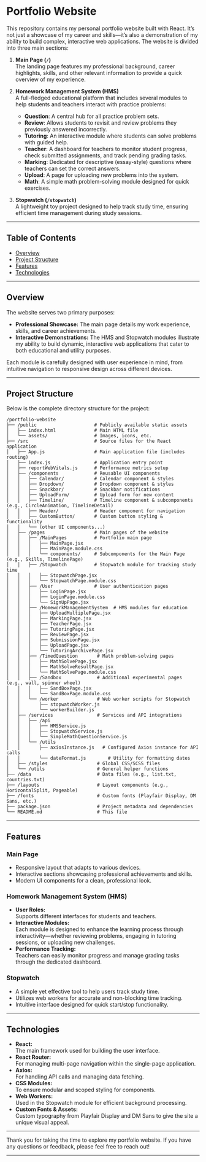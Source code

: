 # Portfolio Website

This repository contains my personal portfolio website built with React. It’s not just a showcase of my career and skills—it’s also a demonstration of my ability to build complex, interactive web applications. The website is divided into three main sections:

1. **Main Page (`/`)**  
   The landing page features my professional background, career highlights, skills, and other relevant information to provide a quick overview of my experience.

2. **Homework Management System (HMS)**  
   A full-fledged educational platform that includes several modules to help students and teachers interact with practice problems:

   - **Question**: A central hub for all practice problem sets.
   - **Review**: Allows students to revisit and review problems they previously answered incorrectly.
   - **Tutoring**: An interactive module where students can solve problems with guided help.
   - **Teacher**: A dashboard for teachers to monitor student progress, check submitted assignments, and track pending grading tasks.
   - **Marking**: Dedicated for descriptive (essay-style) questions where teachers can set the correct answers.
   - **Upload**: A page for uploading new problems into the system.
   - **Math**: A simple math problem-solving module designed for quick exercises.

3. **Stopwatch (`/stopwatch`)**  
   A lightweight toy project designed to help track study time, ensuring efficient time management during study sessions.

---

## Table of Contents

- [Overview](#overview)
- [Project Structure](#project-structure)
- [Features](#features)
- [Technologies](#technologies)

---

## Overview

The website serves two primary purposes:

- **Professional Showcase:** The main page details my work experience, skills, and career achievements.
- **Interactive Demonstrations:** The HMS and Stopwatch modules illustrate my ability to build dynamic, interactive web applications that cater to both educational and utility purposes.

Each module is carefully designed with user experience in mind, from intuitive navigation to responsive design across different devices.

---

## Project Structure

Below is the complete directory structure for the project:

```
/portfolio-website
├── /public                     # Publicly available static assets
│   ├── index.html              # Main HTML file
│   └── assets/                 # Images, icons, etc.
├── /src                        # Source files for the React application
│   ├── App.js                  # Main application file (includes routing)
│   ├── index.js                # Application entry point
│   ├── reportWebVitals.js      # Performance metrics setup
│   ├── /components             # Reusable UI components
│   │   ├── Calendar/           # Calendar component & styles
│   │   ├── Dropdown/           # Dropdown component & styles
│   │   ├── Snackbar/           # Snackbar notifications
│   │   ├── UploadForm/         # Upload form for new content
│   │   ├── Timeline/           # Timeline component & subcomponents (e.g., CircleAnimation, TimelineDetail)
│   │   ├── Header/             # Header component for navigation
│   │   ├── CustomButton/       # Custom button styling & functionality
│   │   └── (other UI components...)
│   ├── /pages                  # Main pages of the website
│   │   ├── /MainPages          # Portfolio main page
│   │   │   ├── MainPage.jsx
│   │   │   ├── MainPage.module.css
│   │   │   └── components/     # Subcomponents for the Main Page (e.g., Skills, TimelinePage)
│   │   ├── /Stopwatch          # Stopwatch module for tracking study time
│   │   │   ├── StopwatchPage.jsx
│   │   │   └── StopwatchPage.module.css
│   │   ├── /User               # User authentication pages
│   │   │   ├── LoginPage.jsx
│   │   │   ├── LoginPage.module.css
│   │   │   └── SignUpPage.jsx
│   │   ├── /HomeworkManagementSystem  # HMS modules for education
│   │   │   ├── UploadMultiplePage.jsx
│   │   │   ├── MarkingPage.jsx
│   │   │   ├── TeacherPage.jsx
│   │   │   ├── TutoringPage.jsx
│   │   │   ├── ReviewPage.jsx
│   │   │   ├── SubmissionPage.jsx
│   │   │   ├── UploadPage.jsx
│   │   │   └── TutoringArchivePage.jsx
│   │   ├── /TimedQuestion       # Math problem-solving pages
│   │   │   ├── MathSolvePage.jsx
│   │   │   ├── MathSolveResultPage.jsx
│   │   │   └── MathSolvePage.module.css
│   │   ├── /Sandbox             # Additional experimental pages (e.g., wall, spinner wheel)
│   │   │   ├── SandBoxPage.jsx
│   │   │   └── SandBoxPage.module.css
│   │   └── /worker              # Web worker scripts for Stopwatch
│   │       ├── stopwatchWorker.js
│   │       └── workerBuilder.js
│   ├── /services                # Services and API integrations
│   │   ├── /api
│   │   │   ├── HMSService.js
│   │   │   ├── StopwatchService.js
│   │   │   └── SimpleMathQuestionService.js
│   │   └── /utils
│   │       ├── axiosInstance.js   # Configured Axios instance for API calls
│   │       └── dateFormat.js        # Utility for formatting dates
│   ├── /styles                  # Global CSS/SCSS files
│   └── /utils                   # General helper functions
├── /data                        # Data files (e.g., list.txt, countries.txt)
├── /layouts                     # Layout components (e.g., HorizontalSplit, Pageable)
├── /fonts                       # Custom fonts (Playfair Display, DM Sans, etc.)
├── package.json                 # Project metadata and dependencies
└── README.md                    # This file
```

---

## Features

### Main Page

- Responsive layout that adapts to various devices.
- Interactive sections showcasing professional achievements and skills.
- Modern UI components for a clean, professional look.

### Homework Management System (HMS)

- **User Roles:**  
  Supports different interfaces for students and teachers.
- **Interactive Modules:**  
  Each module is designed to enhance the learning process through interactivity—whether reviewing problems, engaging in tutoring sessions, or uploading new challenges.
- **Performance Tracking:**  
  Teachers can easily monitor progress and manage grading tasks through the dedicated dashboard.

### Stopwatch

- A simple yet effective tool to help users track study time.
- Utilizes web workers for accurate and non-blocking time tracking.
- Intuitive interface designed for quick start/stop functionality.

---

## Technologies

- **React:**  
  The main framework used for building the user interface.
- **React Router:**  
  For managing multi-page navigation within the single-page application.
- **Axios:**  
  For handling API calls and managing data fetching.
- **CSS Modules:**  
  To ensure modular and scoped styling for components.
- **Web Workers:**  
  Used in the Stopwatch module for efficient background processing.
- **Custom Fonts & Assets:**  
  Custom typography from Playfair Display and DM Sans to give the site a unique visual appeal.

---

Thank you for taking the time to explore my portfolio website. If you have any questions or feedback, please feel free to reach out!

---

